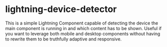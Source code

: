 # lightning-device-detector

This is a simple Lightning Component capable of detecting the device the main component is running in and which content has to be shown. Useful if you want to leverage both mobile and desktop components without having to rewrite them to be truthfully adaptive and responsive.
